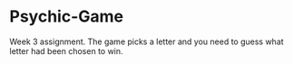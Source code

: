 # Psychic-Game
Week 3 assignment.
The game picks a letter and you need to guess what letter had been chosen to win.
